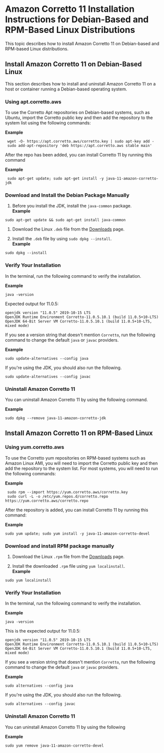 # Amazon Corretto 11 Installation Instructions for Debian\-Based and RPM\-Based Linux Distributions<a name="generic-linux-install"></a>

This topic describes how to install Amazon Corretto 11 on Debian\-based and RPM\-based Linux distributions\. 

## Install Amazon Corretto 11 on Debian\-Based Linux<a name="debian-install-instruct"></a>

This section describes how to install and uninstall Amazon Corretto 11 on a host or container running a Debian\-based operating system\.

### Using apt\.corretto\.aws<a name="amazon-corretto-yum-verify"></a>

To use the Corretto Apt repositories on Debian\-based systems, such as Ubuntu, import the Corretto public key and then add the repository to the system list using the following commands: 

**Example**  

```
 wget -O- https://apt.corretto.aws/corretto.key | sudo apt-key add - 
 sudo add-apt-repository 'deb https://apt.corretto.aws stable main'
```

After the repo has been added, you can install Corretto 11 by running this command

**Example**  

```
 sudo apt-get update; sudo apt-get install -y java-11-amazon-corretto-jdk
```

### Download and Install the Debian Package Manually<a name="debian-deb-install-instruct"></a>

1.  Before you install the JDK, install the `java-common` package\.   
**Example**  

   ```
   sudo apt-get update && sudo apt-get install java-common
   ```

1.  Download the Linux `.deb` file from the [Downloads](downloads-list.md) page\. 

1.  Install the `.deb` file by using `sudo dpkg --install`\.   
**Example**  

   ```
   sudo dpkg --install 
   ```

### Verify Your Installation<a name="debian-deb-verify"></a>

 In the terminal, run the following command to verify the installation\. 

**Example**  

```
java -version
```
Expected output for 11\.0\.5:   

```
openjdk version "11.0.5" 2019-10-15 LTS
OpenJDK Runtime Environment Corretto-11.0.5.10.1 (build 11.0.5+10-LTS)
OpenJDK 64-Bit Server VM Corretto-11.0.5.10.1 (build 11.0.5+10-LTS, mixed mode)
```

 If you see a version string that doesn't mention `Corretto`, run the following command to change the default `java` or `javac` providers\. 

**Example**  

```
sudo update-alternatives --config java
```
If you're using the JDK, you should also run the following\.  

```
sudo update-alternatives --config javac
```

### Uninstall Amazon Corretto 11<a name="debian-deb-uninstall"></a>

You can uninstall Amazon Corretto 11 by using the following command\.

**Example**  

```
sudo dpkg --remove java-11-amazon-corretto-jdk
```

## Install Amazon Corretto 11 on RPM\-Based Linux<a name="rpm-linux-install-instruct"></a>

### Using yum\.corretto\.aws<a name="amazon-corretto-yum-install-instruct"></a>

To use the Corretto yum repositories on RPM\-based systems such as Amazon Linux AMI, you will need to import the Corretto public key and then add the repository to the system list\. For most systems, you will need to run the following commands:

**Example**  

```
 sudo rpm --import https://yum.corretto.aws/corretto.key 
 sudo curl -L -o /etc/yum.repos.d/corretto.repo https://yum.corretto.aws/corretto.repo
```

After the repository is added, you can install Corretto 11 by running this command:

**Example**  

```
sudo yum update; sudo yum install -y java-11-amazon-corretto-devel
```

### Download and install RPM package manually<a name="rpm-install-instruct"></a>

1.  Download the Linux `.rpm` file from the [Downloads](downloads-list.md) page\. 

1.  Install the downloaded `.rpm` file using `yum localinstall`\.   
**Example**  

   ```
   sudo yum localinstall 
   ```

### Verify Your Installation<a name="rpm-verify"></a>

 In the terminal, run the following command to verify the installation\. 

**Example**  

```
java -version
```
This is the expected output for 11\.0\.5:   

```
openjdk version "11.0.5" 2019-10-15 LTS
OpenJDK Runtime Environment Corretto-11.0.5.10.1 (build 11.0.5+10-LTS)
OpenJDK 64-Bit Server VM Corretto-11.0.5.10.1 (build 11.0.5+10-LTS, mixed mode)
```

 If you see a version string that doesn't mention `Corretto`, run the following command to change the default `java` or `javac` providers\. 

**Example**  

```
sudo alternatives --config java
```
If you're using the JDK, you should also run the following\.  

```
sudo alternatives --config javac
```

### Uninstall Amazon Corretto 11<a name="rpm-uninstall"></a>

You can uninstall Amazon Corretto 11 by using the following

**Example**  

```
sudo yum remove java-11-amazon-corretto-devel
```